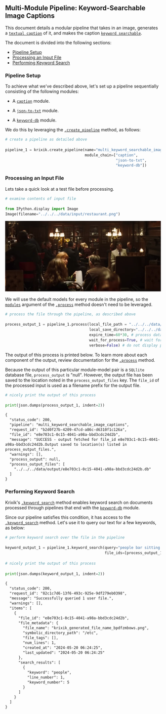 ## Multi-Module Pipeline: Keyword-Searchable Image Captions

This document details a modular pipeline that takes in an image, generates a [`textual caption`](../../modules/ai_model_modules/caption_module.md) of it, and makes the caption [`keyword searchable`](../../system/search_methods/keyword_search_method.md).

The document is divided into the following sections:

- [Pipeline Setup](#pipeline-setup)
- [Processing an Input File](#processing-an-input-file)
- [Performing Keyword Search](#performing-keyword-search)

### Pipeline Setup

To achieve what we've described above, let's set up a pipeline sequentially consisting of the following modules:

- A [`caption`](../../modules/ai_model_modules/caption_module.md) module.

- A [`json-to-txt`](../../modules/support_function_modules/json-to-txt_module.md) module.

- A [`keyword-db`](../../modules/database_modules/keyword-db_module.md) module.

We do this by leveraging the [`.create_pipeline`](../../system/pipeline_creation/create_pipeline.md) method, as follows:


```python
# create a pipeline as detailed above

pipeline_1 = krixik.create_pipeline(name="multi_keyword_searchable_image_captions",
                                    module_chain=["caption",
                                                  "json-to-txt",
                                                  "keyword-db"])
```

### Processing an Input File

Lets take a quick look at a test file before processing.


```python
# examine contents of input file

from IPython.display import Image
Image(filename="../../../data/input/restaurant.png")
```




    
![png](multi_keyword_searchable_image_captions_files/multi_keyword_searchable_image_captions_4_0.png)
    



We will use the default models for every module in the pipeline, so the [`modules`](../../system/parameters_processing_files_through_pipelines/process_method.md#selecting-models-via-the-modules-argument) argument of the [`.process`](../../system/parameters_processing_files_through_pipelines/process_method.md) method doesn't need to be leveraged.


```python
# process the file through the pipeline, as described above

process_output_1 = pipeline_1.process(local_file_path = "../../../data/input/restaurant.png", # the initial local filepath where the input file is stored
                                      local_save_directory="../../../data/output", # the local directory that the output file will be saved to
                                      expire_time=60*30, # process data will be deleted from the Krixik system in 30 minutes
                                      wait_for_process=True, # wait for process to complete before returning IDE control to user
                                      verbose=False) # do not display process update printouts upon running code
```

The output of this process is printed below. To learn more about each component of the output, review documentation for the [`.process`](../../system/parameters_processing_files_through_pipelines/process_method.md) method.

Because the output of this particular module-model pair is a `SQLlite` database file, `process_output` is "null". However, the output file has been saved to the location noted in the `process_output_files` key.  The `file_id` of the processed input is used as a filename prefix for the output file.


```python
# nicely print the output of this process

print(json.dumps(process_output_1, indent=2))
```

    {
      "status_code": 200,
      "pipeline": "multi_keyword_searchable_image_captions",
      "request_id": "b2d0f27b-4209-47cd-a86c-d6310f1c126a",
      "file_id": "e8e703c1-0c15-4041-a98a-bbd3cdc24d2b",
      "message": "SUCCESS - output fetched for file_id e8e703c1-0c15-4041-a98a-bbd3cdc24d2b.Output saved to location(s) listed in process_output_files.",
      "warnings": [],
      "process_output": null,
      "process_output_files": [
        "../../../data/output/e8e703c1-0c15-4041-a98a-bbd3cdc24d2b.db"
      ]
    }


### Performing Keyword Search

Krixik's [`.keyword_search`](../../system/search_methods/keyword_search_method.md) method enables keyword search on documents processed through pipelines that end with the [`keyword-db`](../../modules/database_modules/keyword-db_module.md) module.

Since our pipeline satisfies this condition, it has access to the [`.keyword_search`](../../system/search_methods/keyword_search_method.md) method. Let's use it to query our text for a few keywords, as below:


```python
# perform keyword search over the file in the pipeline

keyword_output_1 = pipeline_1.keyword_search(query="people bar sitting tables dinner drinks", 
                                             file_ids=[process_output_1["file_id"]])

# nicely print the output of this process

print(json.dumps(keyword_output_1, indent=2))
```

    {
      "status_code": 200,
      "request_id": "82c1c7d6-13f6-493c-925e-9df279eb0398",
      "message": "Successfully queried 1 user file.",
      "warnings": [],
      "items": [
        {
          "file_id": "e8e703c1-0c15-4041-a98a-bbd3cdc24d2b",
          "file_metadata": {
            "file_name": "krixik_generated_file_name_bpdfzmbows.png",
            "symbolic_directory_path": "/etc",
            "file_tags": [],
            "num_lines": 1,
            "created_at": "2024-05-20 06:24:25",
            "last_updated": "2024-05-20 06:24:25"
          },
          "search_results": [
            {
              "keyword": "people",
              "line_number": 1,
              "keyword_number": 5
            }
          ]
        }
      ]
    }


